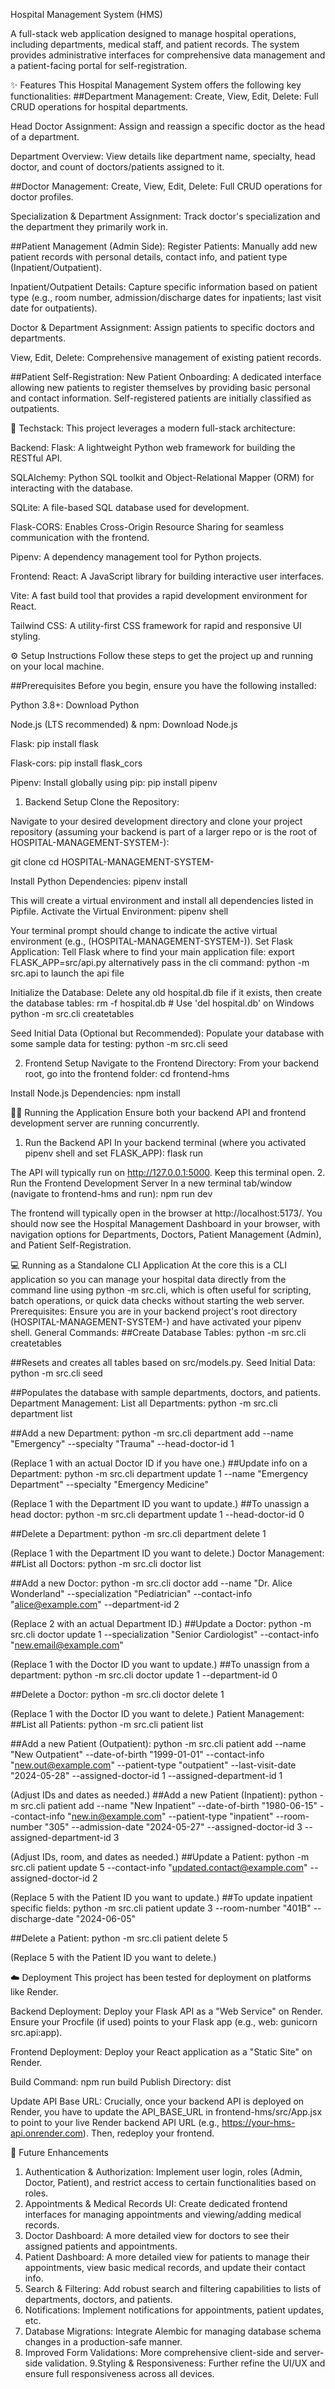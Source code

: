 Hospital Management System (HMS)

A full-stack web application designed to manage hospital operations, including departments, medical staff, and patient records. The system provides administrative interfaces for comprehensive data management and a patient-facing portal for self-registration.

✨ Features
This Hospital Management System offers the following key functionalities:
##Department Management:
Create, View, Edit, Delete: Full CRUD operations for hospital departments.

Head Doctor Assignment: Assign and reassign a specific doctor as the head of a department.

Department Overview: View details like department name, specialty, head doctor, and count of doctors/patients assigned to it.

##Doctor Management:
Create, View, Edit, Delete: Full CRUD operations for doctor profiles.

Specialization & Department Assignment: Track doctor's specialization and the department they primarily work in.

##Patient Management (Admin Side):
Register Patients: Manually add new patient records with personal details, contact info, and patient type (Inpatient/Outpatient).

Inpatient/Outpatient Details: Capture specific information based on patient type (e.g., room number, admission/discharge dates for inpatients; last visit date for outpatients).

Doctor & Department Assignment: Assign patients to specific doctors and departments.

View, Edit, Delete: Comprehensive management of existing patient records.

##Patient Self-Registration:
New Patient Onboarding: A dedicated interface allowing new patients to register themselves by providing basic personal and contact information. Self-registered patients are initially classified as outpatients.

🚀 Techstack:
This project leverages a modern full-stack architecture:

Backend:
Flask: A lightweight Python web framework for building the RESTful API.

SQLAlchemy: Python SQL toolkit and Object-Relational Mapper (ORM) for interacting with the database.

SQLite: A file-based SQL database used for development.

Flask-CORS: Enables Cross-Origin Resource Sharing for seamless communication with the frontend.

Pipenv: A dependency management tool for Python projects.


Frontend:
React: A JavaScript library for building interactive user interfaces.

Vite: A fast build tool that provides a rapid development environment for React.

Tailwind CSS: A utility-first CSS framework for rapid and responsive UI styling.


⚙️ Setup Instructions
Follow these steps to get the project up and running on your local machine.

##Prerequisites
Before you begin, ensure you have the following installed:

Python 3.8+: Download Python 

Node.js (LTS recommended) & npm: Download Node.js

Flask: pip install flask

Flask-cors: pip install flask_cors

Pipenv: Install globally using pip: pip install pipenv


1. Backend Setup
Clone the Repository:

Navigate to your desired development directory and clone your project repository (assuming your backend is part of a larger repo or is the root of HOSPITAL-MANAGEMENT-SYSTEM-):

git clone <your-repo-url>
cd HOSPITAL-MANAGEMENT-SYSTEM-


Install Python Dependencies:
pipenv install

This will create a virtual environment and install all dependencies listed in Pipfile.
Activate the Virtual Environment:
pipenv shell

Your terminal prompt should change to indicate the active virtual environment (e.g., (HOSPITAL-MANAGEMENT-SYSTEM-)).
Set Flask Application:
Tell Flask where to find your main application file:
export FLASK_APP=src/api.py
alternatively pass in the cli command: python -m src.api to launch the api file


Initialize the Database:
Delete any old hospital.db file if it exists, then create the database tables:
rm -f hospital.db # Use 'del hospital.db' on Windows
python -m src.cli createtables


Seed Initial Data (Optional but Recommended):
Populate your database with some sample data for testing:
python -m src.cli seed


2. Frontend Setup
Navigate to the Frontend Directory:
From your backend root, go into the frontend folder:
cd frontend-hms


Install Node.js Dependencies:
npm install


🏃‍♀️ Running the Application
Ensure both your backend API and frontend development server are running concurrently.
1. Run the Backend API
In your backend terminal (where you activated pipenv shell and set FLASK_APP):
flask run


The API will typically run on http://127.0.0.1:5000. Keep this terminal open.
2. Run the Frontend Development Server
In a new terminal tab/window (navigate to frontend-hms and run):
npm run dev


The frontend will typically open in the browser at http://localhost:5173/.
You should now see the Hospital Management Dashboard in your browser, with navigation options for Departments, Doctors, Patient Management (Admin), and Patient Self-Registration.

💻 Running as a Standalone CLI Application
At the core this is a CLI application so you can manage your hospital data directly from the command line using python -m src.cli, which is often useful for scripting, batch operations, or quick data checks without starting the web server.
Prerequisites: Ensure you are in your backend project's root directory (HOSPITAL-MANAGEMENT-SYSTEM-) and have activated your pipenv shell.
General Commands:
##Create Database Tables:
python -m src.cli createtables

##Resets and creates all tables based on src/models.py.
Seed Initial Data:
python -m src.cli seed

##Populates the database with sample departments, doctors, and patients.
Department Management:
List all Departments:
python -m src.cli department list


##Add a new Department:
python -m src.cli department add --name "Emergency" --specialty "Trauma" --head-doctor-id 1

(Replace 1 with an actual Doctor ID if you have one.)
##Update info on a Department:
python -m src.cli department update 1 --name "Emergency Department" --specialty "Emergency Medicine"

(Replace 1 with the Department ID you want to update.)
##To unassign a head doctor:
python -m src.cli department update 1 --head-doctor-id 0


##Delete a Department:
python -m src.cli department delete 1

(Replace 1 with the Department ID you want to delete.)
Doctor Management:
##List all Doctors:
python -m src.cli doctor list


##Add a new Doctor:
python -m src.cli doctor add --name "Dr. Alice Wonderland" --specialization "Pediatrician" --contact-info "alice@example.com" --department-id 2

(Replace 2 with an actual Department ID.)
##Update a Doctor:
python -m src.cli doctor update 1 --specialization "Senior Cardiologist" --contact-info "new.email@example.com"

(Replace 1 with the Doctor ID you want to update.)
##To unassign from a department:
python -m src.cli doctor update 1 --department-id 0


##Delete a Doctor:
python -m src.cli doctor delete 1

(Replace 1 with the Doctor ID you want to delete.)
Patient Management:
##List all Patients:
python -m src.cli patient list


##Add a new Patient (Outpatient):
python -m src.cli patient add --name "New Outpatient" --date-of-birth "1999-01-01" --contact-info "new.out@example.com" --patient-type "outpatient" --last-visit-date "2024-05-28" --assigned-doctor-id 1 --assigned-department-id 1

(Adjust IDs and dates as needed.)
##Add a new Patient (Inpatient):
python -m src.cli patient add --name "New Inpatient" --date-of-birth "1980-06-15" --contact-info "new.in@example.com" --patient-type "inpatient" --room-number "305" --admission-date "2024-05-27" --assigned-doctor-id 3 --assigned-department-id 3

(Adjust IDs, room, and dates as needed.)
##Update a Patient:
python -m src.cli patient update 5 --contact-info "updated.contact@example.com" --assigned-doctor-id 2

(Replace 5 with the Patient ID you want to update.)
##To update inpatient specific fields:
python -m src.cli patient update 3 --room-number "401B" --discharge-date "2024-06-05"


##Delete a Patient:
python -m src.cli patient delete 5

(Replace 5 with the Patient ID you want to delete.)

☁️ Deployment
This project has been tested for deployment on platforms like Render.

Backend Deployment: Deploy your Flask API as a "Web Service" on Render. Ensure your Procfile (if used) points to your Flask app (e.g., web: gunicorn src.api:app).

Frontend Deployment: Deploy your React application as a "Static Site" on Render.

Build Command: npm run build
Publish Directory: dist

Update API Base URL: Crucially, once your backend API is deployed on Render, you have to update the API_BASE_URL in frontend-hms/src/App.jsx to point to your live Render backend API URL (e.g., https://your-hms-api.onrender.com). 
Then, redeploy your frontend.

🚀 Future Enhancements
1. Authentication & Authorization: Implement user login, roles (Admin, Doctor, Patient), and restrict access to certain functionalities based on roles.
2. Appointments & Medical Records UI: Create dedicated frontend interfaces for managing appointments and viewing/adding medical records.
3. Doctor Dashboard: A more detailed view for doctors to see their assigned patients and appointments.
4. Patient Dashboard: A more detailed view for patients to manage their appointments, view basic medical records, and update their contact info.
5. Search & Filtering: Add robust search and filtering capabilities to lists of departments, doctors, and patients.
6. Notifications: Implement notifications for appointments, patient updates, etc.
7. Database Migrations: Integrate Alembic for managing database schema changes in a production-safe manner.
8. Improved Form Validations: More comprehensive client-side and server-side validation.
9.Styling & Responsiveness: Further refine the UI/UX and ensure full responsiveness across all devices.
